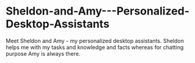 # Sheldon-and-Amy---Personalized-Desktop-Assistants
Meet Sheldon and Amy - my personalized desktop assistants. Sheldon helps me with my tasks and knowledge and facts whereas for chatting purpose Amy is always there.

